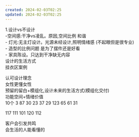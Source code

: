 ```yaml
---  
created: 2024-02-03T02:25  
updated: 2024-02-03T02:25  
---  
```

  
1.设计vs不设计  
	-空间感:干净vs凌乱。原因,空间比例  和谐  
	- 灯光:无主灯设计。光源未经设计,照明情绪感 (不起眼但是很专业)  
	- 造型的比例问题 是为了摆件还是好看  
	- 家具陈设。只达到干净缺无内容  
设计的生活方式  
挂衣区案例  
  
认可设计理念  
女性更懂女性  
预留的留白+模组化,设计未来的生活方式(模组化交付)  
功能空间+情绪价值  
10个 3 87 30 23 37 29   123 65 61 31  
  
117 111  101 120 112  
  
客户会引发共鸣  
会生活的人能看懂的